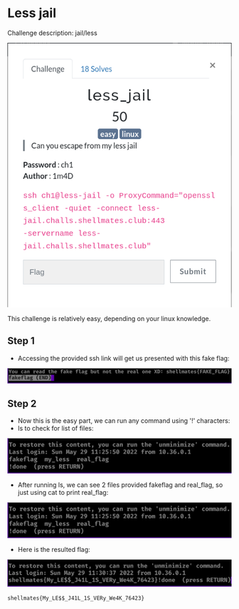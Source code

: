 # Less jail

Challenge description:
jail/less

![Less](less.png)

This challenge is relatively easy, depending on your linux knowledge.

## Step 1
- Accessing the provided ssh link will get us presented with this fake flag:

![Step 1](step-1.png)

## Step 2

- Now this is the easy part, we can run any command using '!' characters:
- ls to check for list of files:

![Step 2](step-2.png)

- After running ls, we can see 2 files provided fakeflag and real_flag, so just using cat to print real_flag:

![Step 2](step-2.png)

- Here is the resulted flag:

![Step 3](step-3.png)

```
shellmates{My_LE$$_J41L_1S_VERy_We4K_76423}
```
